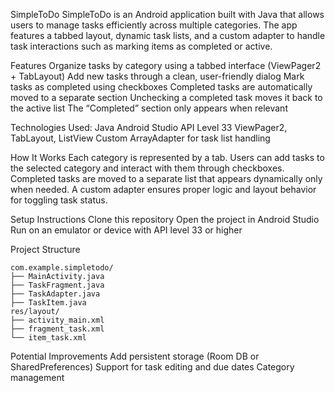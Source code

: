 SimpleToDo
SimpleToDo is an Android application built with Java that allows users to manage tasks efficiently across multiple categories. The app features a tabbed layout, dynamic task lists, and a custom adapter to handle task interactions such as marking items as completed or active.

Features
Organize tasks by category using a tabbed interface (ViewPager2 + TabLayout)
Add new tasks through a clean, user-friendly dialog
Mark tasks as completed using checkboxes
Completed tasks are automatically moved to a separate section
Unchecking a completed task moves it back to the active list
The “Completed” section only appears when relevant

Technologies Used:
Java
Android Studio
API Level 33
ViewPager2, TabLayout, ListView
Custom ArrayAdapter for task list handling

How It Works
Each category is represented by a tab. Users can add tasks to the selected category and interact with them through checkboxes. Completed tasks are moved to a separate list that appears dynamically only when needed. A custom adapter ensures proper logic and layout behavior for toggling task status.

Setup Instructions
Clone this repository
Open the project in Android Studio
Run on an emulator or device with API level 33 or higher

Project Structure
```
com.example.simpletodo/
├── MainActivity.java
├── TaskFragment.java
├── TaskAdapter.java
├── TaskItem.java
res/layout/
├── activity_main.xml
├── fragment_task.xml
└── item_task.xml
```
Potential Improvements
Add persistent storage (Room DB or SharedPreferences)
Support for task editing and due dates
Category management

